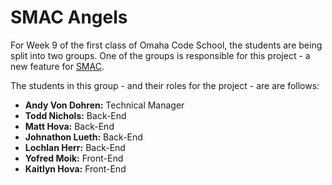 SMAC Angels
===========

For Week 9 of the first class of Omaha Code School, the students are being split into two groups. One of the groups is responsible for this project - a new feature for [SMAC](http://smacancer.com).

The students in this group - and their roles for the project - are are follows:

- **Andy Von Dohren:** Technical Manager
- **Todd Nichols:** Back-End
- **Matt Hova:** Back-End
- **Johnathon Lueth:** Back-End
- **Lochlan Herr:** Back-End
- **Yofred Moik:** Front-End
- **Kaitlyn Hova:** Front-End
